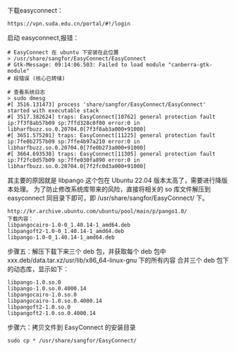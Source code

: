 下载easyconnect：
```
https://vpn.suda.edu.cn/portal/#!/login
```
启动 easyconnect,报错：
```
# EasyConnect 在 ubuntu 下安装在此位置
> /usr/share/sangfor/EasyConnect/EasyConnect 
# Gtk-Message: 09:14:06.503: Failed to load module "canberra-gtk-module"
# 段错误 (核心已转储)

# 查看系统日志
> sudo dmesg
#[ 3516.131473] process 'share/sangfor/EasyConnect/EasyConnect' started with executable stack
#[ 3517.382624] traps: EasyConnect[10762] general protection fault ip:7f3f8ab57b09 sp:7ffd328c0f00 error:0 in libharfbuzz.so.0.20704.0[7f3f8ab3a000+91000]
#[ 3651.575201] traps: EasyConnect[11225] general protection fault ip:7fe0b2757b09 sp:7ffe4b97a210 error:0 in libharfbuzz.so.0.20704.0[7fe0b273a000+91000]
#[ 3664.693538] traps: EasyConnect[11305] general protection fault ip:7f2fc0d57b09 sp:7ffe030fa890 error:0 in libharfbuzz.so.0.20704.0[7f2fc0d3a000+91000]
```
其主要的原因就是 libpango 这个包在 Ubuntu 22.04 版本太高了，需要进行降版本处理。
为了防止修改系统库带来的风险，直接将相关的 so 库文件解压到 easyconnect 同目录下即可，即 /usr/share/sangfor/EasyConnect/ 下。
```
http://kr.archive.ubuntu.com/ubuntu/pool/main/p/pango1.0/
下载内容：
libpangocairo-1.0-0_1.40.14-1_amd64.deb
libpangoft2-1.0-0_1.40.14-1_amd64.deb
libpango-1.0-0_1.40.14-1_amd64.deb
```
步骤五：解压下载下来三个 deb 包，并获取每个 deb 包中 xxx.deb/data.tar.xz/usr/lib/x86_64-linux-gnu 下的所有内容
合并三个 deb 包下的动态库，显示如下：
```
libpango-1.0.so.0  
libpango-1.0.so.0.4000.14  
libpangocairo-1.0.so.0  
libpangocairo-1.0.so.0.4000.14  
libpangoft2-1.0.so.0  
libpangoft2-1.0.so.0.4000.14
```
步骤六：拷贝文件到 EasyConnect 的安装目录
```
sudo cp * /usr/share/sangfor/EasyConnect/
```
